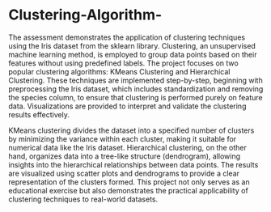 # Clustering-Algorithm-

The assessment  demonstrates the application of clustering techniques using the Iris dataset from the sklearn library. Clustering, an unsupervised machine learning method, is employed to group data points based on their features without using predefined labels. The project focuses on two popular clustering algorithms: KMeans Clustering and Hierarchical Clustering. These techniques are implemented step-by-step, beginning with preprocessing the Iris dataset, which includes standardization and removing the species column, to ensure that clustering is performed purely on feature data. Visualizations are provided to interpret and validate the clustering results effectively.

KMeans clustering divides the dataset into a specified number of clusters by minimizing the variance within each cluster, making it suitable for numerical data like the Iris dataset. Hierarchical clustering, on the other hand, organizes data into a tree-like structure (dendrogram), allowing insights into the hierarchical relationships between data points. The results are visualized using scatter plots and dendrograms to provide a clear representation of the clusters formed. This project not only serves as an educational exercise but also demonstrates the practical applicability of clustering techniques to real-world datasets.

